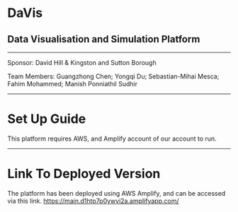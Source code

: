 # DaVis

## Data Visualisation and Simulation Platform
---
Sponsor: David Hill & Kingston and Sutton Borough

Team Members: Guangzhong Chen; Yongqi Du; Sebastian-Mihai Mesca; Fahim Mohammed; Manish Ponniathil Sudhir

---

# Set Up Guide

This platform requires AWS, and Amplify account of our account to run. 

---

# Link To Deployed Version

The platform has been deployed using AWS Amplify, and can be accessed via this link. 
https://main.d1htp7p0ywvi2a.amplifyapp.com/

